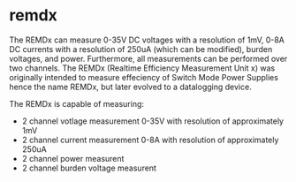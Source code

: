 # remdx
The REMDx can measure 0-35V DC voltages with a resolution of 1mV, 0-8A DC currents with a resolution of 250uA (which can be modified), burden voltages, and power. Furthermore, all measurements can be performed over two channels.
The REMDx (Realtime Efficiency Measurement Unit x) was originally intended to measure effeciency of Switch Mode Power Supplies hence the name REMDx, but later evolved to a datalogging device.

The REMDx is capable of measuring:
- 2 channel votlage measurement 0-35V with resolution of approximately 1mV
- 2 channel current measurement 0-8A  with resolution of approximately 250uA
- 2 channel power measurent
- 2 channel burden voltage measurent


